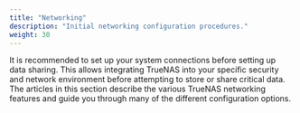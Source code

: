 ```yaml
---
title: "Networking"
description: "Initial networking configuration procedures."
weight: 30
---
```


It is recommended to set up your system connections before setting up data sharing.
This allows integrating TrueNAS into your specific security and network environment before attempting to store or share critical data.
The articles in this section describe the various TrueNAS networking features and guide you through many of the different configuration options.
